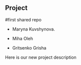 ## Project

#first shared repo


* Maryna Kuvshynova. 

* Miha Oleh

* Gritsenko Grisha

Here is our new project description

